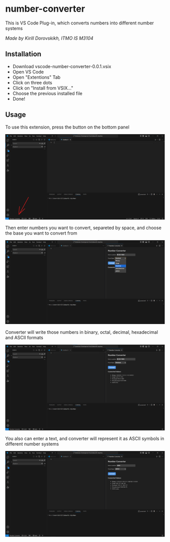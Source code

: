 # number-converter 

This is VS Code Plug-in, which converts numbers into different number systems

*Made by Kirill Dorovskikh, ITMO IS M3104*

## Installation

- Download vscode-number-converter-0.0.1.vsix
- Open VS Code
- Open "Extentions" Tab
- Click on three dots
- Click on "Install from VSIX..."
- Choose the previous installed file
- Done!

## Usage

To use this extension, press the button on the bottom panel

![alt text](image-1.png)

Then enter numbers you want to convert, separeted by space, and choose the base you want to convert from

![alt text](image-2.png)

Converter will write those numbers in binary, octal, decimal, hexadecimal and ASCII formats

![alt text](image-3.png)

You also can enter a text, and converter will represent it as ASCII symbols in different number systems

![alt text](image-4.png)